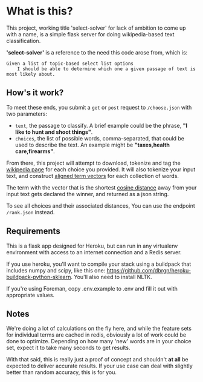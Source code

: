 # What is this?

This project, working title 'select-solver' for lack of ambition to come up with a name, is a simple flask server for doing wikipedia-based text classification.

**'select-solver'** is a reference to the need this code arose from, which is:

    Given a list of topic-based select list options
        I should be able to determine which one a given passage of text is most likely about.

## How's it work?

To meet these ends, you submit a `get` or `post` request to `/choose.json` with two parameters:

- `text`, the passage to classify. A brief example could be the phrase, **"I like to hunt and shoot things"**.
- `choices`, the list of possible words, comma-separated, that could be used to describe the text. An example might be **"taxes,health care,firearms"**.

From there, this project will attempt to download, tokenize and tag the [wikipedia page](http://wikipedia.com) for each choice you provided. It will also tokenize your input text, and construct [aligned term vectors](http://en.wikipedia.org/wiki/Vector_space_model) for each collection of words.

The term with the vector that is the shortest [cosine distance](http://en.wikipedia.org/wiki/Cosine_similarity) away from your input text gets declared the winner, and returned as a json string.

To see all choices and their associated distances, You can use the endpoint `/rank.json` instead.

## Requirements

This is a flask app designed for Heroku, but can run in any virtualenv environment with access to an internet connection and a Redis server.

If you use heroku, you'll want to compile your stack using a buildpack that includes numpy and scipy, like this one: https://github.com/dbrgn/heroku-buildpack-python-sklearn. You'll also need to install NLTK.

If you're using Foreman, copy .env.example to .env and fill it out with appropriate values.

## Notes

We're doing a lot of calculations on the fly here, and while the feature sets for individual terms are cached in redis, obviously a lot of work could be done to optimize. Depending on how many 'new' words are in your choice set, expect it to take many seconds to get results.

With that said, this is really just a proof of concept and shouldn't **at all** be expected to deliver accurate results. If your use case can deal with slightly better than random accuracy, this is for you.
